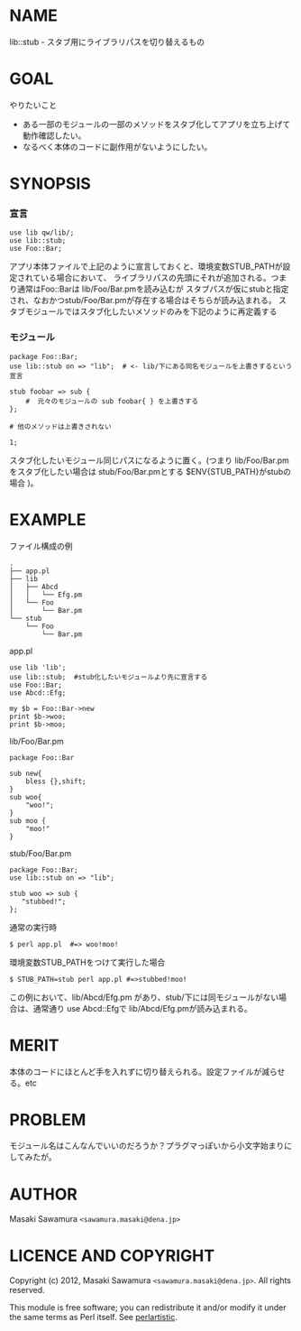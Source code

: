# NAME

lib::stub - スタブ用にライブラリパスを切り替えるもの

# GOAL 

やりたいこと

* ある一部のモジュールの一部のメソッドをスタブ化してアプリを立ち上げて動作確認したい。
* なるべく本体のコードに副作用がないようにしたい。


# SYNOPSIS


### 宣言

    use lib qw/lib/;
    use lib::stub;
    use Foo::Bar;

アプリ本体ファイルで上記のように宣言しておくと、環境変数STUB_PATHが設定されている場合において、
ライブラリパスの先頭にそれが追加される。つまり通常はFoo::Barは lib/Foo/Bar.pmを読み込むが
スタブパスが仮にstubと指定され、なおかつstub/Foo/Bar.pmが存在する場合はそちらが読み込まれる。
スタブモジュールではスタブ化したいメソッドのみを下記のように再定義する

### モジュール

    package Foo::Bar;
    use lib::stub on => "lib";  # <- lib/下にある同名モジュールを上書きするという宣言

    stub foobar => sub {
        #  元々のモジュールの sub foobar{ } を上書きする
    };

    # 他のメソッドは上書きされない
 
    1;

スタブ化したいモジュール同じパスになるように置く。(つまり lib/Foo/Bar.pmをスタブ化したい場合は stub/Foo/Bar.pmとする 
$ENV{STUB_PATH}がstubの場合 )。



# EXAMPLE


ファイル構成の例

```
.
├── app.pl
├── lib
│   ├── Abcd
│   │   └── Efg.pm
│   └── Foo
│       └── Bar.pm
└── stub
    └── Foo
        └── Bar.pm
```


app.pl

    use lib 'lib';
    use lib::stub;  #stub化したいモジュールより先に宣言する
    use Foo::Bar;
    use Abcd::Efg;

    my $b = Foo::Bar->new
    print $b->woo;
    print $b->moo; 

lib/Foo/Bar.pm

    package Foo::Bar

    sub new{
        bless {},shift;
    }
    sub woo{
        "woo!";
    }
    sub moo {
        "moo!"
    }

stub/Foo/Bar.pm

    package Foo::Bar;
    use lib::stub on => "lib";

    stub woo => sub {
       "stubbed!";
    };


通常の実行時

    $ perl app.pl  #=> woo!moo!


環境変数STUB_PATHをつけて実行した場合
 

    $ STUB_PATH=stub perl app.pl #=>stubbed!moo!


この例において、lib/Abcd/Efg.pm があり、stub/下には同モジュールがない場合は、通常通り
use Abcd::Efgで lib/Abcd/Efg.pmが読み込まれる。


# MERIT

本体のコードにほとんど手を入れずに切り替えられる。設定ファイルが減らせる。etc

# PROBLEM

モジュール名はこんなんでいいのだろうか？プラグマっぽいから小文字始まりにしてみたが。


# AUTHOR

Masaki Sawamura  `<sawamura.masaki@dena.jp>`



# LICENCE AND COPYRIGHT

Copyright (c) 2012, Masaki Sawamura `<sawamura.masaki@dena.jp>`. All rights reserved.

This module is free software; you can redistribute it and/or
modify it under the same terms as Perl itself. See [perlartistic](http://search.cpan.org/perldoc?perlartistic).
